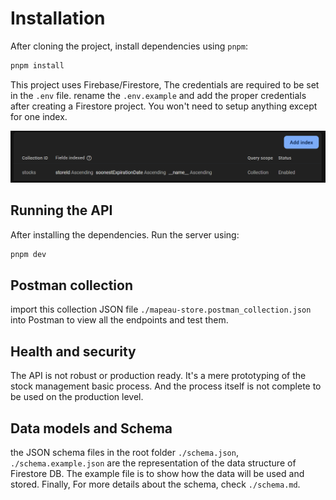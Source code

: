 # Installation

After cloning the project, install dependencies using `pnpm`:

```bash
pnpm install
```

This project uses Firebase/Firestore, The credentials are required to be set in the `.env` file. rename the `.env.example` and add the proper credentials after creating a Firestore project. You won't need to setup anything except for one index.

![Indexes table image](image.png)

## Running the API

After installing the dependencies. Run the server using:

```bash
pnpm dev
```

## Postman collection

import this collection JSON file `./mapeau-store.postman_collection.json` into Postman to view all the endpoints and test them.

## Health and security

The API is not robust or production ready. It's a mere prototyping of the stock management basic process. And the process itself is not complete to be used on the production level.

## Data models and Schema

the JSON schema files in the root folder `./schema.json`, `./schema.example.json` are the representation of the data structure of Firestore DB. The example file is to show how the data will be used and stored.
Finally, For more details about the schema, check `./schema.md`.
